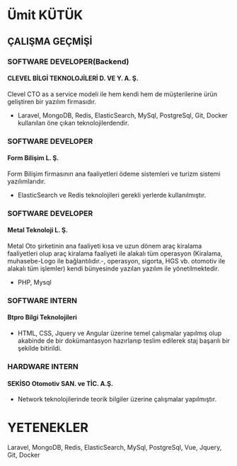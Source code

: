 # Ümit KÜTÜK

## ÇALIŞMA GEÇMİŞİ

### SOFTWARE DEVELOPER(Backend)
#### CLEVEL BİLGİ TEKNOLOJİLERİ D. VE Y. A. Ş.
Clevel CTO as a service modeli ile hem kendi hem de müşterilerine ürün geliştiren bir yazılım firmasıdır.	
*	Laravel, MongoDB, Redis, ElasticSearch, MySql, PostgreSql, Git, Docker kullanılan öne çıkan teknolojilerdendir.


### SOFTWARE DEVELOPER 						
#### Form Bilişim L. Ş.
Form Bilişim firmasının ana faaliyetleri ödeme sistemleri ve turizm sistemi yazılımlarıdır.	
*	ElasticSearch ve Redis teknolojileri gerekli yerlerde kullanılmıştır.
 

### SOFTWARE DEVELOPER			
#### Metal Teknoloji L. Ş. 
Metal Oto şirketinin ana faaliyeti kısa ve uzun dönem araç kiralama faaliyetleri olup araç kiralama faaliyeti ile alakalı tüm operasyon (Kiralama, muhasebe-Logo ile bağlantılıdır.-, operasyon, sigorta, HGS vb. otomotiv ile alakalı tüm işlemler) kendi bünyesinde yazılan yazılım ile yönetilmektedir. 
*   PHP, Mysql


### SOFTWARE INTERN
#### Btpro Bilgi Teknolojileri 
*	HTML, CSS, Jquery ve Angular üzerine temel çalışmalar yapılmış olup akabinde de bir dokümantasyon hazırlanıp teslim edilerek staj başarılı bir şekilde bitirildi.

### HARDWARE INTERN 							
#### SEKİSO Otomotiv SAN. ve TİC. A.Ş. 			
*	Network teknolojilerinde teorik bilgiler üzerine çalışmalar yapılmıştır.

# YETENEKLER
Laravel, MongoDB, Redis, ElasticSearch, MySql, PostgreSql, Vue, Jquery, Git, Docker




